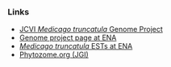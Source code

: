 ### Links

-   [JCVI *Medicago truncatula* Genome
    Project](http://medicago.jcvi.org/medicago/index.php)
-   [Genome project page at
    ENA](http://www.ebi.ac.uk/ena/data/view/GCA_000219495.1)
-   [*Medicago truncatula* ESTs at
    ENA](http://www.ebi.ac.uk/ena/data/warehouse/search?query=%22dataclass=%22EST%22%20AND%20tax_eq%283880%29%22&domain=sequence)
-   [Phytozome.org (JGI)](http://www.phytozome.net/medicago.php)
